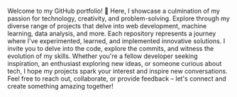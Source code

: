 Welcome to my GitHub portfolio! 🌟 Here, I showcase a culmination of my passion for technology, creativity, and problem-solving. Explore through my diverse range of projects that delve into web development, machine learning, data analysis, and more. Each repository represents a journey where I've experimented, learned, and implemented innovative solutions. I invite you to delve into the code, explore the commits, and witness the evolution of my skills. Whether you're a fellow developer seeking inspiration, an enthusiast exploring new ideas, or someone curious about tech, I hope my projects spark your interest and inspire new conversations. Feel free to reach out, collaborate, or provide feedback – let's connect and create something amazing together!

